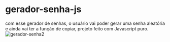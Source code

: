 # gerador-senha-js
com esse gerador de senhas, o usuário vai poder gerar uma senha aleatória e ainda vai ter a função de copiar, projeto feito com Javascript puro. 
![gerador-senha2](https://user-images.githubusercontent.com/82414367/155041618-07a76faf-10fd-46b6-b1b0-85b5986ac37b.png)
